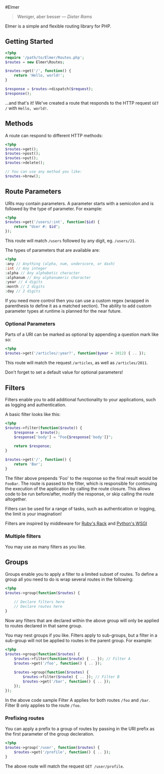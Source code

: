 #Elmer

> Weniger, aber besser
> &mdash; <cite>Dieter Rams</cite>

Elmer is a simple and flexible routing library for PHP.

## Getting Started

```php
<?php
require '/path/to/Elmer/Routes.php';
$routes = new Elmer\Routes;

$routes->get('/', function() {
	return 'Hello, world!';
}

$response = $routes->dispatch($request);
$response();
```

...and that's it! We've created a route that responds to the HTTP request `GET /` with `Hello, world!`.

## Methods

A route can respond to different HTTP methods:

```php
<?php
$routes->get();
$routes->post();
$routes->put();
$routes->delete();

// You can use any method you like:
$routes->brew();
```

## Route Parameters

URIs may contain parameters. A parameter starts with a semicolon and is followed by the type of parameter. For example:

```php
<?php
$routes->get('/users/:int', function($id) {
	return "User #: $id";
});
```

This route will match `/users` followed by any digit, eg. `/users/21`.

The types of parameters that are available are:

```php
<?php
:any // Anything (alpha, num, underscore, or dash)
:int // Any integer
:alpha // Any alphabetic character
:alphanum // Any alphanumeric character
:year // 4 digits
:month // 2 digits
:day // 2 digits
```

If you need more control then you can use a custom regex (wrapped in parenthesis to define it as a matched section). The ability to add custom parameter types at runtime is planned for the near future.

### Optional Parameters

Parts of a URI can be marked as optional by appending a question mark like so:

```php
<?php
$routes->get('/articles/:year?', function($year = 2012) { .. });
```

This route will match the request `/articles`, as well as `/articles/2011`.

Don't forget to set a default value for optional parameters!

## Filters

Filters enable you to add additional functionality to your applications, such as logging and authentication.

A basic filter looks like this:

```php
<?php
$routes->filter(function($route)) {
	$response = $route();
	$response['body'] = "Foo{$response['body']}";
	
	return $response;
}

$routes->get('/', function() {
	return 'Bar';
}
```

The filter above prepends 'Foo' to the response so the final result would be `FooBar`. The route is passed to the filter, which is responsible for continuing the execution of the application by calling the route closure. This allows code to be run before/after, modify the response, or skip calling the route altogether.

Filters can be used for a range of tasks, such as authentication or logging, the limit is your imagination!

Filters are inspired by middleware for [Ruby's Rack](http://stackoverflow.com/questions/2256569/what-is-rack-middleware) and [Python's WSGI](http://wsgi.org/)

### Multiple filters

You may use as many filters as you like.

## Groups

Groups enable you to apply a filter to a limited subset of routes. To define a group all you need to do is wrap several routes in the following:

```php
<?php
$routes->group(function($routes) {
	
	// Declare filters here
	// Declare routes here
}
```

Now any filters that are declared within the above group will only be applied to routes declared in that same group.

You may nest groups if you like. Filters apply to sub-groups, but a filter in a sub-group will not be applied to routes in the parent group. For example:

```php
<?php
$routes->group(function($routes) {
	$routes->filter(function($route) { .. }); // Filter A
	$routes->get('/foo', function() { .. });
	
	$routes->group(function($routes) {
		$routes->filter($route) { .. }); // Filter B
		$routes->get('/bar', function() { .. });
	});
});
```

In the above code sample Filter A applies for both routes `/foo` and `/bar`. Filter B only applies to the route `/foo`.

### Prefixing routes

You can apply a prefix to a group of routes by passing in the URI prefix as the first parameter of the group decleration.

```php
<?php
$routes->group('/user', function($routes) {
	$routes->get('/profile', function() { .. });
}
```

The above route will match the request `GET /user/profile`.
